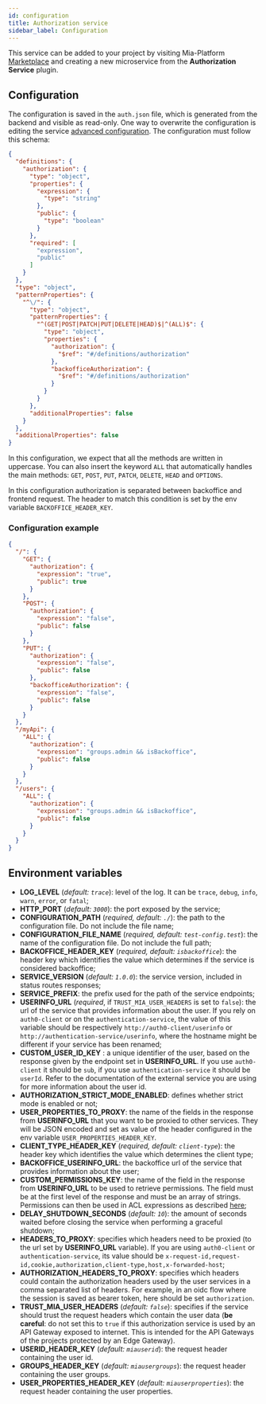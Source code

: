```yaml
---
id: configuration
title: Authorization service
sidebar_label: Configuration
---
```




This service can be added to your project by visiting Mia-Platform [Marketplace](/runtime-components/overview_marketplace.md) and creating a new microservice from the **Authorization Service** plugin.

## Configuration

The configuration is saved in the `auth.json` file, which is generated from the backend and visible as read-only. One way to overwrite the configuration is editing the service [advanced configuration](/products/console/api-console/advanced-section/authorization-service/configuration.md). The configuration must follow this schema:

```json
{
  "definitions": {
    "authorization": {
      "type": "object",
      "properties": {
        "expression": {
          "type": "string"
        },
        "public": {
          "type": "boolean"
        }
      },
      "required": [
        "expression",
        "public"
      ]
    }
  },
  "type": "object",
  "patternProperties": {
    "^\/": {
      "type": "object",
      "patternProperties": {
        "^(GET|POST|PATCH|PUT|DELETE|HEAD)$|^(ALL)$": {
          "type": "object",
          "properties": {
            "authorization": {
              "$ref": "#/definitions/authorization"
            },
            "backofficeAuthorization": {
              "$ref": "#/definitions/authorization"
            }
          }
        }
      },
      "additionalProperties": false
    }
  },
  "additionalProperties": false
}
```

In this configuration, we expect that all the methods are written in uppercase. You can also insert the keyword `ALL` that automatically handles the main methods: `GET`, `POST`, `PUT`, `PATCH`, `DELETE`, `HEAD` and `OPTIONS`.

In this configuration authorization is separated between backoffice and frontend request. The header to match this condition is set by the env variable `BACKOFFICE_HEADER_KEY`.

### Configuration example

```json
{
  "/": {
    "GET": {
      "authorization": {
        "expression": "true",
        "public": true
      }
    },
    "POST": {
      "authorization": {
        "expression": "false",
        "public": false
      }
    },
    "PUT": {
      "authorization": {
        "expression": "false",
        "public": false
      },
      "backofficeAuthorization": {
        "expression": "false",
        "public": false
      }
    }
  },
  "/myApi": {
    "ALL": {
      "authorization": {
        "expression": "groups.admin && isBackoffice",
        "public": false
      }
    }
  },
  "/users": {
    "ALL": {
      "authorization": {
        "expression": "groups.admin && isBackoffice",
        "public": false
      }
    }
  }
}

```

## Environment variables

* **LOG_LEVEL** (*default: `trace`*): level of the log. It can be `trace`, `debug`, `info`, `warn`, `error`, or `fatal`;
* **HTTP_PORT** (*default: `3000`*): the port exposed by the service;
* **CONFIGURATION_PATH** (*required, default: `./`*): the path to the configuration file. Do not include the file name;
* **CONFIGURATION_FILE_NAME** (*required, default: `test-config.test`*): the name of the configuration file. Do not include the full path;
* **BACKOFFICE_HEADER_KEY** (*required, default: `isbackoffice`*): the header key which identifies the value which determines if the service is considered backoffice;
* **SERVICE_VERSION** (*default: `1.0.0`*): the service version, included in status routes responses;
* **SERVICE_PREFIX**: the prefix used for the path of the service endpoints;
* **USERINFO_URL** (*required*, if `TRUST_MIA_USER_HEADERS` is set to `false`): the url of the service that provides information about the user.
If you rely on `auth0-client` or on the `authentication-service`, the value of this variable should be respectively `http://auth0-client/userinfo` or `http://authentication-service/userinfo`, where the hostname might be different if your service has been renamed;
* **CUSTOM_USER_ID_KEY** : a unique identifier of the user, based on the response given by the endpoint set in **USERINFO_URL**.  If you use `auth0-client` it should be `sub`, if you use `authentication-service` it should be `userId`. Refer to the documentation of the external service you are using for more information about the user id.
* **AUTHORIZATION_STRICT_MODE_ENABLED**: defines whether strict mode is enabled or not;
* **USER_PROPERTIES_TO_PROXY**: the name of the fields in the response from **USERINFO_URL** that you want to be proxied to other services. They will be JSON encoded and set as value of the header configured in the env variable `USER_PROPERTIES_HEADER_KEY`.
* **CLIENT_TYPE_HEADER_KEY** (*required, default: `client-type`*): the header key which identifies the value which determines the client type;
* **BACKOFFICE_USERINFO_URL**: the backoffice url of the service that provides information about the user;
* **CUSTOM_PERMISSIONS_KEY**: the name of the field in the response from **USERINFO_URL** to be used to retrieve permissions. The field must be at the first level of the response and must be an array of strings. Permissions can then be used in ACL expressions as described [here](/products/console/api-console/api-design/endpoints.md#manage-the-security-of-your-endpoints);
* **DELAY_SHUTDOWN_SECONDS** (*default: `10`*): the amount of seconds waited before closing the service when performing a graceful shutdown;
* **HEADERS_TO_PROXY**: specifies which headers need to be proxied (to the url set by **USERINFO_URL** variable). If you are using `auth0-client` or `authentication-service`, its value should be `x-request-id,request-id,cookie,authorization,client-type,host,x-forwarded-host`;
* **AUTHORIZATION_HEADERS_TO_PROXY**: specifies which headers could contain the authorization headers used by the user services in a comma separated list of headers. For example, in an oidc flow where the session is saved as bearer token, here should be set `authorization`.
* **TRUST_MIA_USER_HEADERS** (*default: `false`*): specifies if the service should trust the request headers which contain the user data (**be careful**: do not set this to `true` if this authorization service is used by an API Gateway exposed to internet. This is intended for the API Gateways of the projects protected by an Edge Gateway).
* **USERID_HEADER_KEY** (*default: `miauserid`*): the request header containing the user id.
* **GROUPS_HEADER_KEY** (*default: `miausergroups`*): the request header containing the user groups.
* **USER_PROPERTIES_HEADER_KEY** (*default: `miauserproperties`*): the request header containing the user properties.

